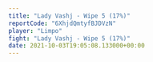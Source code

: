 ```yaml
---
title: "Lady Vashj - Wipe 5 (17%)"
reportCode: "6XhjdQmtyfBJDVzN"
player: "Limpo"
fight: "Lady Vashj - Wipe 5 (17%)"
date: 2021-10-03T19:05:08.133000+00:00
---
```

